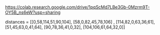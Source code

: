 https://colab.research.google.com/drive/1pqScMd7LBe3Gb-0Mzrm9T-OY5B_ns6eW?usp=sharing

distances = [[0,58,114,51,90,104],
             [58,0,82,45,78,106] ,
             [114,82,0,63,36,61],
             [51,45,63,0,41,64],
             [90,78,36,41,0,32],
             [104,106,61,64,32,0]]
             

